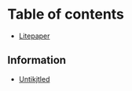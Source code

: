 # Table of contents

* [Litepaper](README.md)

## Information

* [Untikjtled](information/untikjtled.md)

